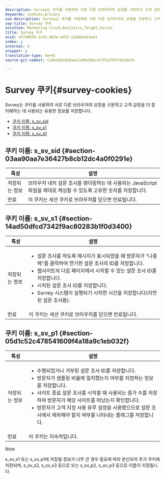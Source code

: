 ```yaml
---
description: Survey는 쿠키를 사용하여 서로 다른 브라우저의 요청을 구분하고 고객 감정을 더 잘 이해하는 데 사용되는 유용한 정보를 저장합니다.
keywords: cookies;privacy
seo-description: Survey는 쿠키를 사용하여 서로 다른 브라우저의 요청을 구분하고 고객 감정을 더 잘 이해하는 데 사용되는 유용한 정보를 저장합니다.
seo-title: Survey 쿠키
solution: Marketing Cloud,Analytics,Target,Social
title: Survey 쿠키
uuid: e57d9b58-3c62-463a-ad52-e2a0de2e1ee1
index: y
internal: n
snippet: y
translation-type: tm+mt
source-git-commit: c24b266eda9aae1e86a58ac473fa339f7eb26efe

---
```



# Survey 쿠키{#survey-cookies}

Survey는 쿠키를 사용하여 서로 다른 브라우저의 요청을 구분하고 고객 감정을 더 잘 이해하는 데 사용되는 유용한 정보를 저장합니다.

* [쿠키 이름: s_sv_sid](../cookies/cookies-survey.md#section-03aa90aa7e36427b8cb12dc4a0f0291e)
* [쿠키 이름: s_sv_s1](../cookies/cookies-survey.md#section-14ad50dfcd7342f9ac80283b1f0d3400)
* [쿠키 이름: s_sv_p1](../cookies/cookies-survey.md#section-05d1c52c478541609f4a18a9c1eb032f)

## 쿠키 이름: s_sv_sid {#section-03aa90aa7e36427b8cb12dc4a0f0291e}

| 특성 | 설명 |
|---|---|
| 저장되는 정보 | 브라우저 내의 설문 조사를 렌더링하는 데 사용되는 JavaScript 파일을 제대로 캐싱할 수 있도록 고유한 숫자를 저장합니다. |
| 만료 | 이 쿠키는 세션 쿠키로 브라우저를 닫으면 만료됩니다. |

## 쿠키 이름: s_sv_s1 {#section-14ad50dfcd7342f9ac80283b1f0d3400}

<table id="table_6835D64C5D464A049F576621F2BE3FAD"> 
 <thead> 
  <tr> 
   <th colname="col1" class="entry"> 특성 </th> 
   <th colname="col2" class="entry"> 설명 </th> 
  </tr> 
 </thead>
 <tbody> 
  <tr> 
   <td colname="col1"> 저장되는 정보 </td> 
   <td colname="col2"> <p> 
     <ul id="ul_350369AFBEFF49938026D7D25D012A88"> 
      <li id="li_EA3D03382BFA474B802D1EE2054FABDB">설문 조사를 하도록 메시지가 표시되었을 때 방문자가 "나중에"를 클릭하여 연기한 설문 조사의 ID를 저장합니다. </li> 
      <li id="li_6111E8D568D64D7CBFB906046134025C"> 웹사이트의 다음 페이지에서 시작할 수 있는 설문 조사 ID를 저장합니다. </li> 
      <li id="li_A16519F487654435B50577DA08654E70">시작된 설문 조사 ID를 저장합니다. </li> 
      <li id="li_8322C91846AB4A65B277C435D61660BF">Survey 시스템이 실행되기 시작한 시간을 저장합니다(지연된 설문 조사용). </li> 
     </ul> </p> </td> 
  </tr> 
  <tr> 
   <td colname="col1"> 만료 </td> 
   <td colname="col2"> 이 쿠키는 세션 쿠키로 브라우저를 닫으면 만료됩니다. </td> 
  </tr> 
 </tbody> 
</table>

## 쿠키 이름: s_sv_p1 {#section-05d1c52c478541609f4a18a9c1eb032f}

<table id="table_8F6CC83D32D54BEE99884318AD126C98"> 
 <thead> 
  <tr> 
   <th colname="col1" class="entry"> 특성 </th> 
   <th colname="col2" class="entry"> 설명 </th> 
  </tr> 
 </thead>
 <tbody> 
  <tr> 
   <td colname="col1"> 저장되는 정보 </td> 
   <td colname="col2"> <p> 
     <ul id="ul_A2717AD89DA540468963E9E7FBD382D5"> 
      <li id="li_21B0165911C74BA796111E9C93142B95">수행되었거나 거부된 설문 조사 ID를 저장합니다. </li> 
      <li id="li_DD966285CAE7438C9E43AFC4E91569F8">방문자가 샘플링 비율에 일치했는지 여부를 지정하는 정보를 저장합니다. </li> 
      <li id="li_27BD16FE78BC46C3846BFFE4DF65BCB3">사이트 종료 설문 조사를 시작할 때 사용되는 증가 수를 저장하여 방문자가 해당 사이트를 떠났는지 확인합니다. </li> 
      <li id="li_0C9FF8939615407BB9A0DB24C7C31CE6">방문자가 고객 지정 사용 유무 설정을 사용했으므로 설문 조사에서 제외해야 할지 여부를 나타내는 플래그를 저장합니다. </li> 
     </ul> </p> </td> 
  </tr> 
  <tr> 
   <td colname="col1"> 만료 </td> 
   <td colname="col2"> 이 쿠키는 지속적입니다. </td> 
  </tr> 
 </tbody> 
</table>

<a id="section_488AFFB899004968A2479B2423E6EEB7"></a>

>[!NOTE]
>
>s_sv_s1 또는 s_sv_p1에 저장될 정보가 너무 큰 경우 필요에 따라 분산되어 추가 쿠키에 저장되며, s_sv_s2, s_sv_s3 등으로 또는 s_sv_p2, s_sv_p3 등으로 이름이 지정됩니다.

